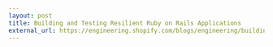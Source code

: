 ```yaml
---
layout: post
title: Building and Testing Resilient Ruby on Rails Applications
external_url: https://engineering.shopify.com/blogs/engineering/building-and-testing-resilient-ruby-on-rails-applications
---
```

